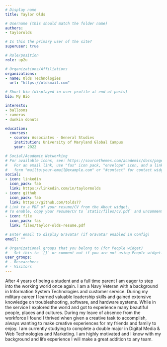 ```yaml
---
# Display name
title: Taylor Olds

# Username (this should match the folder name)
authors:
- taylorolds

# Is this the primary user of the site?
superuser: true

# Role/position
role: up2u

# Organizations/Affiliations
organizations:
- name: Olds Technologies
  url: "https://oldsmail.com"

# Short bio (displayed in user profile at end of posts)
bio: My Bio

interests:
- balloons 
- cameras
- dunkin donuts

education:
  courses:
  - course: Associates - General Studies
    institution: University of Maryland Global Campus
    year: 2022

# Social/Academic Networking
# For available icons, see: https://sourcethemes.com/academic/docs/page-builder/#icons
#   For an email link, use "fas" icon pack, "envelope" icon, and a link in the
#   form "mailto:your-email@example.com" or "#contact" for contact widget.
social:
- icon: linkedin
  icon_pack: fab
  link: https://linkedin.com/in/taylormolds
- icon: github
  icon_pack: fab
  link: https://github.com/tolds77
# Link to a PDF of your resume/CV from the About widget.
# To enable, copy your resume/CV to `static/files/cv.pdf` and uncomment the lines below.
- icon: file
  icon_pack: fas
  link: files/taylor-olds-resume.pdf

# Enter email to display Gravatar (if Gravatar enabled in Config)
email: ""

# Organizational groups that you belong to (for People widget)
#   Set this to `[]` or comment out if you are not using People widget.
user_groups:
# - Researchers
# - Visitors
---
```


After 4 years of being a student and a full time parent I am eager to step into the working world once again. I am a Navy Veteran with a background in Information System Technologies and customer service. During my military career I learned valuable leadership skills and gained extensive knowledge on troubleshooting, software, and hardware systems. While in the service I explored the world and got to experience many beautiful people, places and cultures. During my leave of absence from the workforce I found I thrived when given a creative task to accomplish, always wanting to make creative experiences for my friends and family to enjoy. I am currently studying to complete a double major in Digital Media & Web Technologies and Marketing. I am highly motivated and I know with my background and life experience I will make a great addition to any team.  
